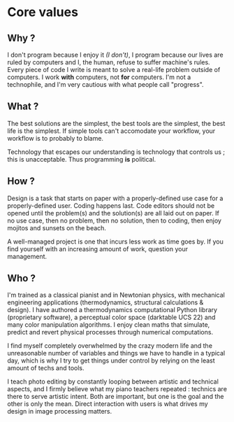 # Core values

## Why ?

I don't program because I enjoy it *(I don't)*, I program because our lives are ruled by computers and I, the human, refuse to suffer machine's rules. Every piece of code I write is meant to solve a real-life problem outside of computers. I work **with** computers, not **for** computers. I'm not a technophile, and I'm very cautious with what people call "progress".

## What ?

The best solutions are the simplest, the best tools are the simplest, the best life is the simplest. If simple tools can't accomodate your workflow, your workflow is to probably to blame. 

Technology that escapes our understanding is technology that controls us ; this is unacceptable. Thus programming **is** political.

## How ?

Design is a task that starts on paper with a properly-defined use case for a properly-defined user. Coding happens last. Code editors should not be opened until the problem(s) and the solution(s) are all laid out on paper. If no use case, then no problem, then no solution, then to coding, then enjoy mojitos and sunsets on the beach.

A well-managed project is one that incurs less work as time goes by. If you find yourself with an increasing amount of work, question your management.

## Who ?

I'm trained as a classical pianist and in Newtonian physics, with mechanical engineering applications (thermodynamics, structural calculations & design). I have authored a thermodynamics computational Python library (proprietary software), a perceptual color space (darktable UCS 22) and many color manipulation algorithms. I enjoy clean maths that simulate, predict and revert physical processes through numerical computations. 

I find myself completely overwhelmed by the crazy modern life and the unreasonable number of variables and things we have to handle in a typical day, which is why I try to get things under control by relying on the least amount of techs and tools. 

I teach photo editing by constantly looping between artistic and technical aspects, and I firmly believe what my piano teachers repeated : technics are there to serve artistic intent. Both are important, but one is the goal and the other is only the mean. Direct interaction with users is what drives my design in image processing matters.
